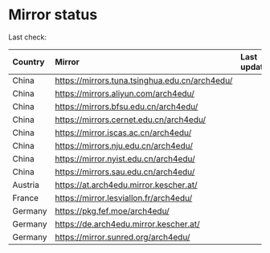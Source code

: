 <script src="./time.js"></script>
# Mirror status
Last check: <script type="text/javascript">localize(1718263099.8395479);</script>

|Country|Mirror|Last update|
|:------|:-----|:----------|
|China|https://mirrors.tuna.tsinghua.edu.cn/arch4edu/|<script type="text/javascript">localize(1718217797);</script>|
|China|https://mirrors.aliyun.com/arch4edu/|<script type="text/javascript">localize(1718217797);</script>|
|China|https://mirrors.bfsu.edu.cn/arch4edu/|<script type="text/javascript">localize(1718217797);</script>|
|China|https://mirrors.cernet.edu.cn/arch4edu/|<script type="text/javascript">localize(1718217797);</script>|
|China|https://mirror.iscas.ac.cn/arch4edu/|<script type="text/javascript">localize(1718217797);</script>|
|China|https://mirrors.nju.edu.cn/arch4edu/|<script type="text/javascript">localize(1718217797);</script>|
|China|https://mirror.nyist.edu.cn/arch4edu/|<script type="text/javascript">localize(1718217797);</script>|
|China|https://mirrors.sau.edu.cn/arch4edu/|<script type="text/javascript">localize(1718217797);</script>|
|Austria|https://at.arch4edu.mirror.kescher.at/|<script type="text/javascript">localize(1718217797);</script>|
|France|https://mirror.lesviallon.fr/arch4edu/|<script type="text/javascript">localize(1718217797);</script>|
|Germany|https://pkg.fef.moe/arch4edu/|<script type="text/javascript">localize(1718217797);</script>|
|Germany|https://de.arch4edu.mirror.kescher.at/|<script type="text/javascript">localize(1718217797);</script>|
|Germany|https://mirror.sunred.org/arch4edu/|<script type="text/javascript">localize(1718217797);</script>|

<script src="./tablefilter/tablefilter.js"></script>
<script src="./table.js"></script>